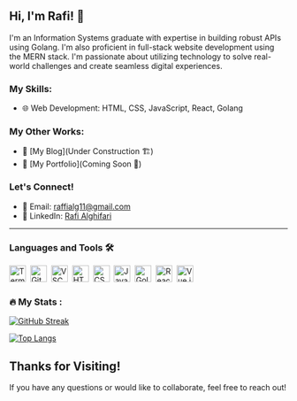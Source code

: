 ## Hi, I'm Rafi! 👋
I'm an Information Systems graduate with expertise in building robust APIs using Golang. I'm also proficient in full-stack website development using the MERN stack. I'm passionate about utilizing technology to solve real-world challenges and create seamless digital experiences.

### My Skills:
- 🌐 Web Development: HTML, CSS, JavaScript, React, Golang

### My Other Works:
- 📝 [My Blog](Under Construction 🏗️)
- 📂 [My Portfolio](Coming Soon 🚀)

### Let's Connect!
- 📧 Email: raffialg11@gmail.com
- 💼 LinkedIn: [Rafi Alghifari](https://linkedin.com/in/rafi-alghifari)
---
### Languages and Tools 🛠️
<img src="https://cdn.jsdelivr.net/gh/devicons/devicon/icons/bash/bash-original.svg" alt="Terminal" width="30" height="30"/>&nbsp;
<img src="https://cdn.jsdelivr.net/gh/devicons/devicon/icons/git/git-original.svg" alt="Git" width="30" height="30"/>&nbsp;
<img src="https://cdn.jsdelivr.net/gh/devicons/devicon/icons/vscode/vscode-original.svg" alt="VSCode" width="30" height="30"/>&nbsp;
<img src="https://cdn.jsdelivr.net/gh/devicons/devicon/icons/html5/html5-original.svg" alt="HTML5" width="30" height="30"/>&nbsp;
<img src="https://cdn.jsdelivr.net/gh/devicons/devicon/icons/css3/css3-original.svg" alt="CSS3" width="30" height="30"/>&nbsp;
<img src="https://cdn.jsdelivr.net/gh/devicons/devicon/icons/javascript/javascript-original.svg" alt="JavaScript" width="30" height="30"/>&nbsp;
<img src="https://cdn.jsdelivr.net/gh/devicons/devicon/icons/go/go-original.svg" alt="Golang" width="30" height="30"/>&nbsp;
<img src="https://cdn.jsdelivr.net/gh/devicons/devicon/icons/react/react-original.svg" alt="React" width="30" height="30"/>&nbsp;
<img src="https://cdn.jsdelivr.net/gh/devicons/devicon/icons/vuejs/vuejs-original.svg" alt="Vue.js" width="30" height="30"/>&nbsp;

### :fire: My Stats :
[![GitHub Streak](http://github-readme-streak-stats.herokuapp.com?user=rafialg11&theme=dark&background=000000)](https://git.io/streak-stats)

[![Top Langs](https://github-readme-stats.vercel.app/api/top-langs/?username=rafialg11&layout=compact&theme=vision-friendly-dark)](https://github.com/rafialg11/github-readme-stats)


## Thanks for Visiting!
If you have any questions or would like to collaborate, feel free to reach out!
